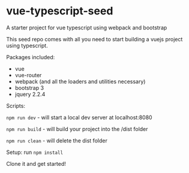 # vue-typescript-seed
A starter project for vue typescript using webpack and bootstrap

This seed repo comes with all you need to start building a vuejs project using typescript.

Packages included:
- vue
- vue-router
- webpack (and all the loaders and utilities necessary)
- bootstrap 3
- jquery 2.2.4

Scripts:

`npm run dev` - will start a local dev server at localhost:8080

`npm run build` - will build your project into the /dist folder

`npm run clean` - will delete the dist folder

Setup: run `npm install`

Clone it and get started!

